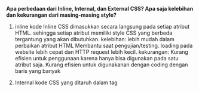  **Apa perbedaan dari Inline, Internal, dan External CSS? Apa saja kelebihan dan kekurangan dari masing-masing style?**
 1. inline
 kode Inline CSS  dimasukkan secara langsung pada setiap atribut HTML. 
 sehingga setiap atribut memiliki style CSS yang berbeda tergantung yang akan dibutuhkan.
  kelebihan: lebih mudah dalam perbaikan atribut HTML
             Membantu saat pengujian/testing.
             loading pada website lebih cepat dan HTTP request lebih kecil.
  kekurangan: Kurang efisien untuk penggunaan karena hanya bisa digunakan pada satu atribut saja.
              Kurang efisien untuk digunakanan dengan coding dengan baris yang banyak
 2. Internal
 kode CSS yang ditaruh dalam tag <style> dan sehingga lokasinya ada bagian header file HTML. 
 internal biasanya digunakan untuk membuat custom khusus pada satu halaman website agar halaman lain tidak terganggu/terpengaruh.
  kelebihan: lebih mudah untuk dilakukan editing tiap halaman website
             tidak perlu untuk mengupload file CSS karena sudah masuk dalam file HTML
             maintanance lebih mudah
  kekurangan: tidak efisien digunakan apabila digunakan untuk beberapa halaman website karena harus menuliskan ulang.
              Performa website menjadi lebih lambat karena adanya repetisi
              Ukuran file cenderung lebih besar
              
 3. Exernal
 kode CSS yang ditaruh pada file terpisah dengan file HTML. file CSS ditulis pada file dengan ekstensi .css. 
 Kelebihan: Ukuran file cenderung lebih kecil
            Penulisan kode HTML lebih rapi
            Loading  pada website lebih cepat
            bisa digunakan pada halaman website yang beda
 Kekurangan: kurang efisien pada website yang butuh halaman custom
             website bisa berantakan apabila CSS gagal load dengan sempurna

 **Jelaskan tag HTML5 yang kamu ketahui!**
 <style>	Tag yang digunakan membuat informasi style pada dokumen
 <div>	Tag yang digunakan membuat bagian dalam suatu dokumen
 <table>	Tag yang digunakan untuk membuat tabel
 <a>	Tag yang digunakan untuk membuat hyperlink
 <img>	Tag yang digunakan untuk membuat gambar
 
 Jelaskan tipe-tipe CSS selector yang kamu ketahui.
 1. Tag Selector
Tag ini menggunakan tag HTML untuk sebagai selectornya, misalnya jika ingin menggunakan tag HTML paragraf (<p>) pada HTML,
maka selectornya bisa ditulis dengan p
2. ID Selector
selector ini menggunakan atribut “id” pada element HTML sebagai selectornya. Apabila kita lihat penggunaan tag selector, 
maka tag yang dipilih semua tag dalam file HTML tersebut akan ikut berubah.
3. Class Selector
sistemnya hampir sama dengan ID selector, tetapi pada class selector  menggunakan atribut class.  
 
**Jelaskan bagaimana cara kamu mengimplementasikan checklist di atas.**
-melakukan kustomisasi pada tugas 4 menggunakan CSS framework
-kustomisasi yang saya lakukan ada pada bagian login,register, todolist, dan my_todolist
-halaman website dibuat dengan responsive


